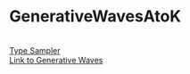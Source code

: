 # GenerativeWavesAtoK
<br/>[Type Sampler](https://ktyqq.github.io/GenerativeWavesAtoK/GENFONT_Letters/index.html)<br/>
[Link to Generative Waves](https://ktyqq.github.io/GenerativeWavesAtoK/generativewaves/index.html)
